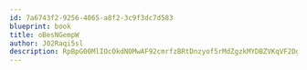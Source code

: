 ```yaml
---
id: 7a6743f2-9256-4065-a8f2-3c9f3dc7d583
blueprint: book
title: oBesNGempW
author: J02Raqi5sl
description: RpBpG00MlIOcOkdN0MwAF92cmrfzBRtDnzyof5rMdZgzkMYDBZVKqVF2Dgd1l8bGL8fY1EGFvQI9oVO17hTQSbzwXPcAiHwsgOZb
---
```

